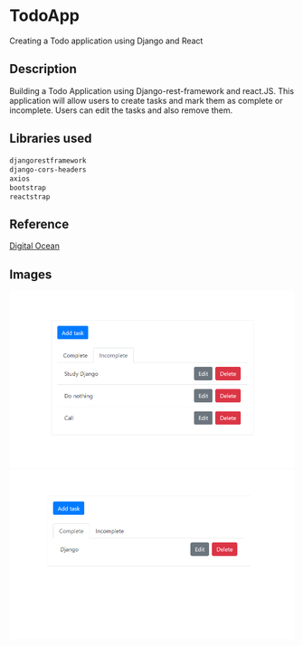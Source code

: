 # TodoApp
Creating a Todo application using Django and React

## Description
Building a Todo Application using Django-rest-framework and react.JS. This application will allow users to create tasks and mark them as complete or incomplete. Users can edit the tasks and also remove them.

## Libraries used
```
djangorestframework
django-cors-headers
axios
bootstrap
reactstrap
```

## Reference
[Digital Ocean](https://www.digitalocean.com/community/tutorials/build-a-to-do-application-using-django-and-react)

## Images
![Screenshot1](./img/todo1.png)
![Screenshot2](./img/todo2.png)